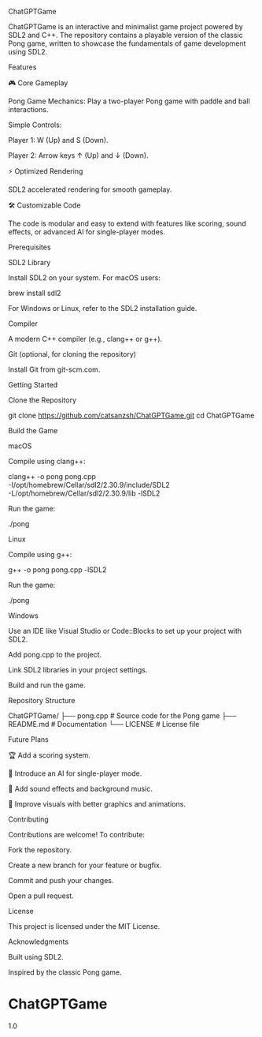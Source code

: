 ChatGPTGame

ChatGPTGame is an interactive and minimalist game project powered by SDL2 and C++. The repository contains a playable version of the classic Pong game, written to showcase the fundamentals of game development using SDL2.

Features

🎮 Core Gameplay

Pong Game Mechanics: Play a two-player Pong game with paddle and ball interactions.

Simple Controls:

Player 1: W (Up) and S (Down).

Player 2: Arrow keys ↑ (Up) and ↓ (Down).

⚡ Optimized Rendering

SDL2 accelerated rendering for smooth gameplay.

🛠️ Customizable Code

The code is modular and easy to extend with features like scoring, sound effects, or advanced AI for single-player modes.

Prerequisites

SDL2 Library

Install SDL2 on your system. For macOS users:

brew install sdl2

For Windows or Linux, refer to the SDL2 installation guide.

Compiler

A modern C++ compiler (e.g., clang++ or g++).

Git (optional, for cloning the repository)

Install Git from git-scm.com.

Getting Started

Clone the Repository

git clone https://github.com/catsanzsh/ChatGPTGame.git
cd ChatGPTGame

Build the Game

macOS

Compile using clang++:

clang++ -o pong pong.cpp \
-I/opt/homebrew/Cellar/sdl2/2.30.9/include/SDL2 \
-L/opt/homebrew/Cellar/sdl2/2.30.9/lib -lSDL2

Run the game:

./pong

Linux

Compile using g++:

g++ -o pong pong.cpp -lSDL2

Run the game:

./pong

Windows

Use an IDE like Visual Studio or Code::Blocks to set up your project with SDL2.

Add pong.cpp to the project.

Link SDL2 libraries in your project settings.

Build and run the game.

Repository Structure

ChatGPTGame/
├── pong.cpp          # Source code for the Pong game
├── README.md        # Documentation
└── LICENSE          # License file

Future Plans

🏆 Add a scoring system.

🤖 Introduce an AI for single-player mode.

🎵 Add sound effects and background music.

🌟 Improve visuals with better graphics and animations.

Contributing

Contributions are welcome! To contribute:

Fork the repository.

Create a new branch for your feature or bugfix.

Commit and push your changes.

Open a pull request.

License

This project is licensed under the MIT License.

Acknowledgments

Built using SDL2.

Inspired by the classic Pong game.

# ChatGPTGame
1.0
